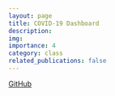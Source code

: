 ```yaml
---
layout: page
title: COVID-19 Dashboard
description: 
img: 
importance: 4
category: class
related_publications: false
---
```


<a href="https://github.com/guswns3396-classes/ITP499">GitHub</a>
